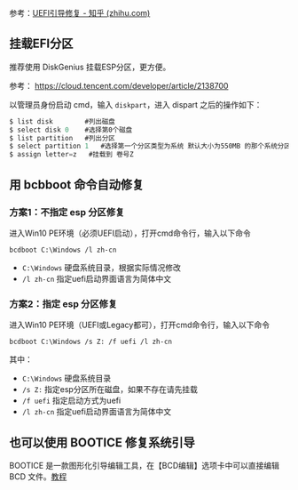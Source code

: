 参考：[UEFI引导修复 - 知乎 (zhihu.com)](https://zhuanlan.zhihu.com/p/455985072)

## 挂载EFI分区

推荐使用 DiskGenius 挂载ESP分区，更方便。

参考： https://cloud.tencent.com/developer/article/2138700

以管理员身份启动 cmd，输入 `diskpart`，进入 dispart 之后的操作如下：
```javascript
$ list disk        #列出磁盘
$ select disk 0    #选择第0个磁盘
$ list partition   #列出分区
$ select partition 1   #选择第一个分区类型为系统 默认大小为550MB 的那个系统分区
$ assign letter=z   #挂载到 卷号Z
```

## 用 bcbboot 命令自动修复

### 方案1：不指定 esp 分区修复

进入Win10 PE环境（必须UEFI启动），打开cmd命令行，输入以下命令

`bcdboot C:\Windows /l zh-cn`

-  `C:\Windows` 硬盘系统目录，根据实际情况修改
- `/l zh-cn` 指定uefi启动界面语言为简体中文

### 方案2：指定 esp 分区修复

进入Win10 PE环境（UEFI或Legacy都可），打开cmd命令行，输入以下命令

`bcdboot C:\Windows /s Z: /f uefi /l zh-cn`

其中：

- `C:\Windows` 硬盘系统目录
- `/s Z:` 指定esp分区所在磁盘，如果不存在请先挂载
- `/f uefi` 指定启动方式为uefi
- `/l zh-cn` 指定uefi启动界面语言为简体中文

## 也可以使用 BOOTICE 修复系统引导

BOOTICE 是一款图形化引导编辑工具，在【BCD编辑】选项卡中可以直接编辑 BCD 文件。[教程](https://lvshen9.github.io/2018/03/09/1/)